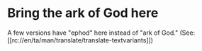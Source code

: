 # Bring the ark of God here

A few versions have "ephod" here instead of "ark of God." (See: [[rc://en/ta/man/translate/translate-textvariants]])

